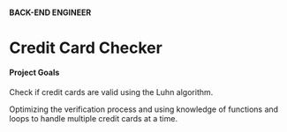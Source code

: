 
#### BACK-END ENGINEER
# Credit Card Checker

#### Project Goals

Check if credit cards are valid using the Luhn algorithm.

Optimizing the verification process and using knowledge of functions and loops to handle multiple credit cards at a time.  
